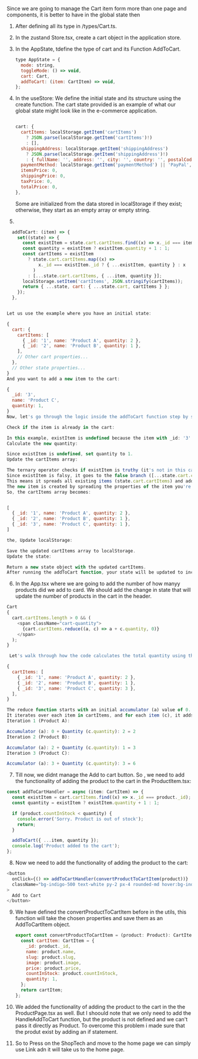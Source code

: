 Since we are going to manage the Cart item form more than one page and components, it is better to have in the global state then

1. After defining all its type in /types/Cart.ts.

2. In the zustand Store.tsx, create a cart object in the application store.

3. In the AppState, tdefine the type of cart and its Function AddToCart.

   ```js
   type AppState = {
     mode: string,
     toggleMode: () => void,
     cart: Cart,
     addToCart: (item: CartItem) => void,
   };
   ```

4. In the useStore:
   We define the initial state and its structure using the create function. The cart state provided is an example of what our global state might look like in the e-commerce application.

   ```js

   cart: {
     cartItems: localStorage.getItem('cartItems')
       ? JSON.parse(localStorage.getItem('cartItems')!)
       : [],
     shippingAddress: localStorage.getItem('shippingAddress')
       ? JSON.parse(localStorage.getItem('shippingAddress')!)
       : { fullName: '', address: '', city: '', country: '', postalCode: '' },
     paymentMethod: localStorage.getItem('paymentMethod') || 'PayPal',
     itemsPrice: 0,
     shippingPrice: 0,
     taxPrice: 0,
     totalPrice: 0,
   },

   ```

   Some are initialized from the data stored in localStorage if they exist; otherwise, they start as an empty array or empty string.

5.

```js
  addToCart: (item) => {
    set((state) => {
      const existItem = state.cart.cartItems.find((x) => x._id === item._id);
      const quantity = existItem ? existItem.quantity + 1 : 1;
      const cartItems = existItem
        ? state.cart.cartItems.map((x) =>
            x._id === existItem._id ? { ...existItem, quantity } : x
          )
        : [...state.cart.cartItems, { ...item, quantity }];
      localStorage.setItem('cartItems', JSON.stringify(cartItems));
      return { ...state, cart: { ...state.cart, cartItems } };
    });
  },


Let us use the example where you have an initial state:

{
  cart: {
    cartItems: [
      { _id: '1', name: 'Product A', quantity: 2 },
      { _id: '2', name: 'Product B', quantity: 1 },
    ],
    // Other cart properties...
  },
  // Other state properties...
}
And you want to add a new item to the cart:

{
  _id: '3',
  name: 'Product C',
  quantity: 1,
}
Now, let's go through the logic inside the addToCart function step by step:

Check if the item is already in the cart:

In this example, existItem is undefined because the item with _id: '3' is not in the cart yet.
Calculate the new quantity:

Since existItem is undefined, set quantity to 1.
Update the cartItems array:

The ternary operator checks if existItem is truthy (it's not in this case).
Since existItem is falsy, it goes to the false branch ([...state.cart.cartItems, { ...item, quantity }]).
This means it spreads all existing items (state.cart.cartItems) and adds a new item to the end of the array.
The new item is created by spreading the properties of the item you're trying to add ({ ...item }) and setting its quantity property to the calculated quantity (1).
So, the cartItems array becomes:


[
  { _id: '1', name: 'Product A', quantity: 2 },
  { _id: '2', name: 'Product B', quantity: 1 },
  { _id: '3', name: 'Product C', quantity: 1 },
]

the, Update localStorage:

Save the updated cartItems array to localStorage.
Update the state:

Return a new state object with the updated cartItems.
After running the addToCart function, your state will be updated to include the new item in the cart, and the cartItems array will now have the added item

```

6. In the App.tsx where we are going to add the number of how manyy products did we add to card. We should add the change in state that will update the number of products in the cart in the header.

```js
Cart
{
  cart.cartItems.length > 0 && (
    <span className="cart-quantity">
      {cart.cartItems.reduce((a, c) => a + c.quantity, 0)}
    </span>
  );
}

 Let's walk through how the code calculates the total quantity using the provided example cart:

{
  cartItems: [
    { _id: '1', name: 'Product A', quantity: 2 },
    { _id: '2', name: 'Product B', quantity: 1 },
    { _id: '3', name: 'Product C', quantity: 3 },
  ],
}

The reduce function starts with an initial accumulator (a) value of 0.
It iterates over each item in cartItems, and for each item (c), it adds the quantity of that item to the accumulator.
Iteration 1 (Product A):

Accumulator (a): 0 + Quantity (c.quantity): 2 = 2
Iteration 2 (Product B):

Accumulator (a): 2 + Quantity (c.quantity): 1 = 3
Iteration 3 (Product C):

Accumulator (a): 3 + Quantity (c.quantity): 3 = 6
```

7. Till now, we didnt manage the Add to cart button. So , we need to add the functionality of adding the product to the cart in the ProductItem.tsx:

```js
const addToCartHandler = async (item: CartItem) => {
  const existItem = cart.cartItems.find((x) => x._id === product._id);
  const quantity = existItem ? existItem.quantity + 1 : 1;

  if (product.countInStock < quantity) {
    console.error('Sorry. Product is out of stock');
    return;
  }

  addToCart({ ...item, quantity });
  console.log('Product added to the cart');
};
```

8. Now we need to add the functionality of adding the product to the cart:

```js
<button
  onClick={() => addToCartHandler(convertProductToCartItem(product))}
  className="bg-indigo-500 text-white py-2 px-4 rounded-md hover:bg-indigo-600"
>
  Add to Cart
</button>
```

9.  We have defined the convertProductToCartItem before in the utils, this function will take the chosen properties and save them as an AddToCartItem object.

    ```js
    export const convertProductToCartItem = (product: Product): CartItem => {
      const cartItem: CartItem = {
        _id: product._id,
        name: product.name,
        slug: product.slug,
        image: product.image,
        price: product.price,
        countInStock: product.countInStock,
        quantity: 1,
      };
      return cartItem;
    };
    ```

10. We added the functionality of adding the product to the cart in the the ProductPage.tsx as well.
    But I shoould note that we only need to add the HandleAddToCart function, but the product is not defined and we can't pass it directly as Product. To overcome this problem i made sure that the produt exist by adding an if statement.

11. So to Press on the ShopTech and move to the home page we can simply use Link adn it will take us to the home page.
